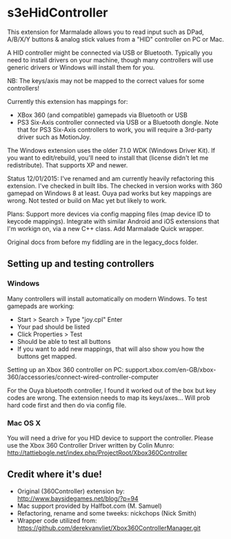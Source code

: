 s3eHidController
================
This extension for Marmalade allows you to read input such as DPad, A/B/X/Y
buttons & analog stick values from a "HID" controller on PC or Mac.

A HID controller might be connected via USB or Bluetooth.
Typically you need to install drivers on your machine, though many controllers
will use generic drivers or Windows will install them for you.

NB: The keys/axis may not be mapped to the correct values for some controllers!

Currently this extension has mappings for:

- XBox 360 (and compatible) gamepads via Bluetooth or USB
- PS3 Six-Axis controller connected via USB or a Bluetooth dongle. Note that
  for PS3 Six-Axis controllers to work, you will require a 3rd-party driver
  such as MotionJoy.

The Windows extension uses the older 7.1.0 WDK (Windows Driver Kit). If you
want to edit/rebuild, you'll need to install that (license didn't let me
redistribute). That supports XP and newer.

Status 12/01/2015: I've renamed and am currently heavily refactoring this
extension. I've checked in built libs. The checked in version works with
360 gamepad on Windows 8 at least. Ouya pad works but key mappings are wrong.
Not tested or build on Mac yet but likely to work.

Plans: Support more devices via config mapping files (map device ID to keycode
mappings). Integrate with similar Android and iOS extensions that I'm
workign on, via a new C++ class. Add Marmalade Quick wrapper.

Original docs from before my fiddling are in the legacy_docs folder.

  
Setting up and testing controllers
----------------------------------

### Windows

Many controllers will install automatically on modern Windows.
To test gamepads are working:

- Start > Search > Type "joy.cpl" Enter
- Your pad should be listed
- Click Properties > Test
- Should be able to test all buttons
- If you want to add new mappings, that will also show you how the buttons get
  mapped.

Setting up an Xbox 360 controller on PC:
support.xbox.com/en-GB/xbox-360/accessories/connect-wired-controller-computer

For the Ouya bluetooth controller, I found it worked out of the box but key
codes are wrong. The extension needs to map its keys/axes... Will prob hard
code first and then do via config file.

### Mac OS X

You will need a drive for you HID device to support the controller.
Please use the Xbox 360 Controller Driver written by Colin Munro:
http://tattiebogle.net/index.php/ProjectRoot/Xbox360Controller


Credit where it's due!
----------------------

- Original (360Controller) extension by: http://www.baysidegames.net/blog/?p=94
- Mac support provided by Halfbot.com (M. Samuel)
- Refactoring, rename and some tweeks: nickchops (Nick Smith)
- Wrapper code utilized from: https://github.com/derekvanvliet/Xbox360ControllerManager.git
